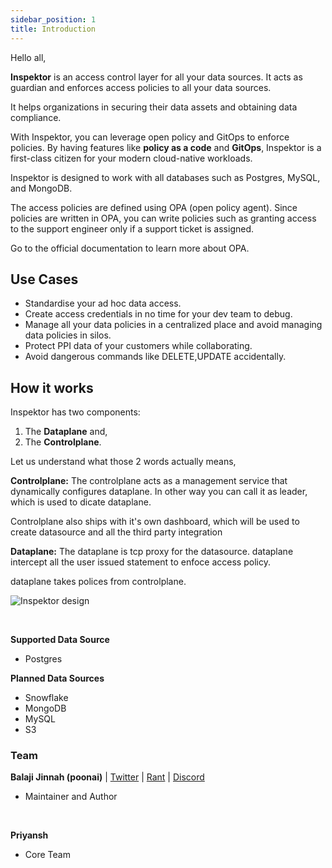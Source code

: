 ```yaml
---
sidebar_position: 1
title: Introduction
---
```


Hello all, 

**Inspektor** is an access control layer for all your data sources. It acts as guardian and enforces access policies to all your data sources. 

It helps organizations in securing their data assets and obtaining data compliance.

With Inspektor, you can leverage open policy and GitOps to enforce policies. By having features like **policy as a code** and **GitOps**, Inspektor is a first-class citizen for your modern cloud-native workloads.

Inspektor is designed to work with all databases such as Postgres, MySQL, and MongoDB. 

The access policies are defined using OPA (open policy agent). Since policies are written in OPA, you can write policies such as granting access to the support engineer only if a support ticket is assigned.

Go to the official documentation to learn more about OPA.


## Use Cases

- Standardise your ad hoc data access.
- Create access credentials in no time for your dev team to debug.
- Manage all your data policies in a centralized place and avoid managing data policies in silos.
- Protect PPI data of your customers while collaborating.
- Avoid dangerous commands like DELETE,UPDATE accidentally.

## How it works

Inspektor has two components: 
1. The **Dataplane** and, <br/>
2. The **Controlplane**.

Let us understand what those 2 words actually means, 

**Controlplane:** The controlplane acts as a management service that dynamically configures dataplane. In other way you can call it as leader, which is used to dicate dataplane.

Controlplane also ships with it's own dashboard, which will be used to create datasource and all the third party integration

**Dataplane:** The dataplane is tcp proxy for the datasource. dataplane intercept all the user issued statement to enfoce access policy.

dataplane takes polices from controlplane.

![Inspektor design](../static/img/inspektordesign.png)


<br/>

**Supported Data Source**
- Postgres

**Planned Data Sources**
- Snowflake
- MongoDB
- MySQL
- S3

### Team

**Balaji Jinnah (poonai)** | [Twitter](https://twitter.com/poonai_) | [Rant](https://poonai.github.io) | [Discord](https://discord.gg/YxZbDJHTxf) 
-  Maintainer and Author

<br/>

**Priyansh**
- Core Team

